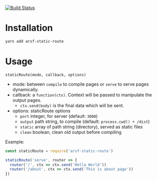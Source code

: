 [![Build Status](https://travis-ci.org/Arsfiqball/static-route.svg?branch=master)](https://travis-ci.org/Arsfiqball/static-route)

# Installation
```bash
yarn add arsf-static-route
```

# Usage
``staticRoute(mode, callback, options)``
* mode: between ``compile`` to compile pages or ``serve`` to serve pages dynamically.
* callback: a ``function(ctx)``. Context will be passed to manipulate the output pages.
  * ``ctx.send(body)`` is the final data which will be sent.
* options: staticRoute options
  * ``port`` integer, for server (default: ``3000``)
  * ``output`` path string, to compile (default: ``process.cwd() + /dist``)
  * ``static`` array of path string (directory), served as static files
  * ``clean`` boolean, clean old output before compiling

Example:
```js
const staticRoute = require('arsf-static-route')

staticRoute('serve', router => {
  router('/', ctx => ctx.send('Hello World'))
  router('/about', ctx => ctx.send('This is about page'))
})
```
